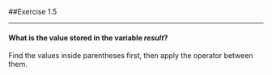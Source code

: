##Exercise 1.5
***

#### What is the value stored in the variable *result*?

<div class="hint">
  Find the values inside parentheses first, then apply the operator between them.
</div>